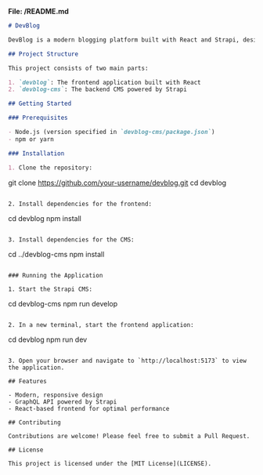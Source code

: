 **File: /README.md**
```markdown
# DevBlog

DevBlog is a modern blogging platform built with React and Strapi, designed to provide a seamless experience for both developers and readers.

## Project Structure

This project consists of two main parts:

1. `devblog`: The frontend application built with React
2. `devblog-cms`: The backend CMS powered by Strapi

## Getting Started

### Prerequisites

- Node.js (version specified in `devblog-cms/package.json`)
- npm or yarn

### Installation

1. Clone the repository:
   ```
   git clone https://github.com/your-username/devblog.git
   cd devblog
   ```

2. Install dependencies for the frontend:
   ```
   cd devblog
   npm install
   ```

3. Install dependencies for the CMS:
   ```
   cd ../devblog-cms
   npm install
   ```

### Running the Application

1. Start the Strapi CMS:
   ```
   cd devblog-cms
   npm run develop
   ```

2. In a new terminal, start the frontend application:
   ```
   cd devblog
   npm run dev
   ```

3. Open your browser and navigate to `http://localhost:5173` to view the application.

## Features

- Modern, responsive design
- GraphQL API powered by Strapi
- React-based frontend for optimal performance

## Contributing

Contributions are welcome! Please feel free to submit a Pull Request.

## License

This project is licensed under the [MIT License](LICENSE).
```
